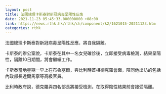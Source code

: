 ```yaml
---
layout: post
title: 法國總理卡斯泰對新冠病毒呈陽性反應
date: 2021-11-23 05:45:33.000000000 +08:00
link: https://news.rthk.hk/rthk/ch/component/k2/1621015-20211123.htm
categories: rthk
---
```


法國總理卡斯泰對新冠病毒呈陽性反應，將自我隔離。

卡斯泰的辦公室說，卡斯泰在其中一名女兒確診後，立即接受病毒檢測，結果呈陽性，隔離10日期間，將會繼續工作。

卡斯泰當地星期一早上在布魯塞爾，與比利時首相德克羅會面，陪同他出訪的包括內政部長達爾馬寧等高級官員。

比利時政府說，德克羅與四名部長將接受檢測，在取得陰性結果前會接受隔離。
